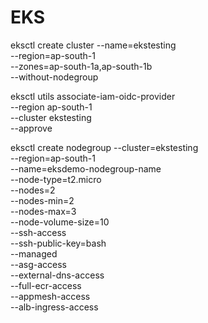 # EKS
eksctl create cluster --name=ekstesting \
                      --region=ap-south-1 \
                      --zones=ap-south-1a,ap-south-1b \
                      --without-nodegroup 

eksctl utils associate-iam-oidc-provider \
    --region ap-south-1 \
    --cluster ekstesting \
    --approve


eksctl create nodegroup --cluster=ekstesting \
                       --region=ap-south-1 \
                       --name=eksdemo-nodegroup-name \
                       --node-type=t2.micro \
                       --nodes=2 \
                       --nodes-min=2 \
                       --nodes-max=3 \
                       --node-volume-size=10 \
                       --ssh-access \
                       --ssh-public-key=bash \
                       --managed \
                       --asg-access \
                       --external-dns-access \
                       --full-ecr-access \
                       --appmesh-access \
                       --alb-ingress-access
